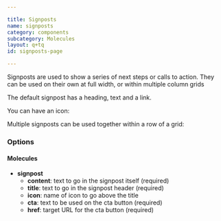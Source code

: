 ```yaml
---

title: Signposts
name: signposts
category: components
subcategory: Molecules
layout: q+tq
id: signposts-page

---
```


<div class="lead"><p>Signposts are used to show a series of next steps or calls to action. They can be used on their own at full width, or within multiple column grids</p></div>

The default signpost has a heading, text and a link.

<script>
component("signpost", {
  "title" : "Prospectus",
  "content" : "Order or download your copy of our undergraduate prospectus for 2015 entry.",
  "cta"     : "Get a prospectus",
  "href"    : "http://www.york.ac.uk/study/undergraduate/prospectus/"
});
</script>

You can have an icon:

<script>
component("signpost", {
  "title" : "Prospectus",
  "content" : "Order or download your copy of our undergraduate prospectus for 2015 entry.",
  "cta"     : "Get a prospectus",
  "href"    : "http://www.york.ac.uk/study/undergraduate/prospectus/",
  "icon": "book"
});
</script>

Multiple signposts can be used together within a row of a grid:

<script>
var s1 = {
  "signpost": {
    "title" : "Prospectus",
    "content" : "Order or download your copy of our undergraduate prospectus for 2015 entry.",
    "cta"     : "Get a prospectus",
    "href"    : "http://www.york.ac.uk/study/undergraduate/prospectus/",
    "icon": "book"
  }
};
var s2 = {
  "signpost": {
    "title" : "Any questions?",
    "content" : "Ask us a question or see what our current students are saying in our forum on The Student Room.",
    "cta"     : "Ask us a question",
    "href"    : "http://www.thestudentroom.co.uk/forumdisplay.php?f=30",
    "icon"    : "comments"
  }
};
var s3 = {
  "signpost": {
    "title" : "Received an offer?",
    "content" : "View your application, arrange a visit and see all the information you need.",
    "cta"     : "Log in to You@York",
    "href"    : "http://www.york.ac.uk/study/you-at-york/",
    "icon"    : "thumbs-o-up"
  }
};
component("grid-row", { "atoms": [
    { "grid-box": { "size": "third", "atoms": s1 } },
    { "grid-box": { "size": "third", "atoms": s2 } },
    { "grid-box": { "size": "third", "atoms": s3 } }
] });

</script>

<script>
var s1 = {
  "signpost": {
    "title" : "Short one",
    "content" : "Short content.",
    "cta"     : "CTA",
    "href"    : "http://www.york.ac.uk/study/undergraduate/prospectus/",
    "icon": "book"
  }
};
var s2 = {
  "signpost": {
    "title" : "Any questions?",
    "content" : "Ask us a question or see what our current students are saying in our forum on The Student Room.",
    "cta"     : "Ask us a question",
    "href"    : "http://www.thestudentroom.co.uk/forumdisplay.php?f=30",
    "icon"    : "comments"
  }
};
component("grid-row", { "atoms": [
    { "grid-box": { "size": "half", "atoms": s1 } },
    { "grid-box": { "size": "half", "atoms": s2 } }
] });

</script>

### Options

#### Molecules

* **signpost**
  * **content**: text to go in the signpost itself (required)
  * **title**: text to go in the signpost header (required)
  * **icon**: name of icon to go above the title
  * **cta**: text to be used on the cta button (required)
  * **href**: target URL for the cta button (required)

